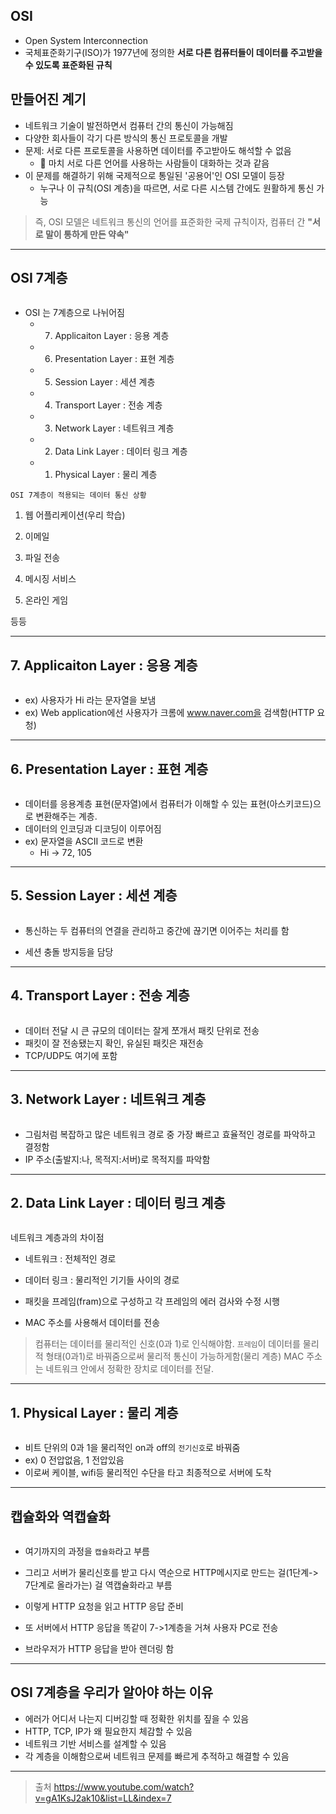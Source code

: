 <h2 id="osi">OSI</h2>
<ul>
<li>Open System Interconnection</li>
<li>국체표준화기구(ISO)가 1977년에 정의한 <strong>서로 다른 컴퓨터들이 데이터를 주고받을 수 있도록 표준화된 규칙</strong></li>
</ul>
<h2 id="만들어진-계기">만들어진 계기</h2>
<ul>
<li>네트워크 기술이 발전하면서 컴퓨터 간의 통신이 가능해짐</li>
<li>다양한 회사들이 각기 다른 방식의 통신 프로토콜을 개발</li>
<li>문제: 서로 다른 프로토콜을 사용하면 데이터를 주고받아도 해석할 수 없음<ul>
<li>📌 마치 서로 다른 언어를 사용하는 사람들이 대화하는 것과 같음</li>
</ul>
</li>
<li>이 문제를 해결하기 위해 국제적으로 통일된 '공용어'인 OSI 모델이 등장<ul>
<li>누구나 이 규칙(OSI 계층)을 따르면, 서로 다른 시스템 간에도 원활하게 통신 가능</li>
</ul>
</li>
</ul>
<blockquote>
<p>즉, OSI 모델은 네트워크 통신의 언어를 표준화한 국제 규칙이자,
컴퓨터 간 <strong>&quot;서로 말이 통하게 만든 약속&quot;</strong></p>
</blockquote>
<hr />
<h2 id="osi-7계층">OSI 7계층</h2>
<p><img alt="" src="https://velog.velcdn.com/images/mo00ai/post/c9e2a696-0a4e-4c71-8d58-9f4bc74cb816/image.png" /></p>
<ul>
<li>OSI 는 7계층으로 나뉘어짐<ul>
<li><ol start="7">
<li>Applicaiton Layer : 응용 계층</li>
</ol>
</li>
<li><ol start="6">
<li>Presentation Layer : 표현 계층</li>
</ol>
</li>
<li><ol start="5">
<li>Session Layer : 세션 계층</li>
</ol>
</li>
<li><ol start="4">
<li>Transport Layer : 전송 계층</li>
</ol>
</li>
<li><ol start="3">
<li>Network Layer : 네트워크 계층</li>
</ol>
</li>
<li><ol start="2">
<li>Data Link Layer : 데이터 링크 계층</li>
</ol>
</li>
<li><ol>
<li>Physical Layer : 물리 계층</li>
</ol>
</li>
</ul>
</li>
</ul>
<p><code>OSI 7계층이 적용되는 데이터 통신 상황</code></p>
<ol>
<li><p>웹 어플리케이션(우리 학습)</p>
</li>
<li><p>이메일</p>
</li>
<li><p>파일 전송</p>
</li>
<li><p>메시징 서비스</p>
</li>
<li><p>온라인 게임 </p>
</li>
</ol>
<p>등등</p>
<hr />
<h2 id="7-applicaiton-layer--응용-계층">7. Applicaiton Layer : 응용 계층</h2>
<p><img alt="" src="https://velog.velcdn.com/images/mo00ai/post/f2a92cbb-ec1c-405d-b211-56730231ecfb/image.png" /></p>
<ul>
<li>ex) 사용자가 Hi 라는 문자열을 보냄</li>
<li>ex) Web application에선 사용자가 크롬에 <a href="http://www.naver.com%EC%9D%84">www.naver.com을</a> 검색함(HTTP 요청)    </li>
</ul>
<hr />
<h2 id="6-presentation-layer--표현-계층">6. Presentation Layer : 표현 계층</h2>
<p><img alt="" src="https://velog.velcdn.com/images/mo00ai/post/ba933aa2-8e1b-4d84-8cf3-3e43fea958f2/image.png" /></p>
<ul>
<li>데이터를 응용계층 표현(문자열)에서 컴퓨터가 이해할 수 있는 표현(아스키코드)으로 변환해주는 계층.</li>
<li>데이터의 인코딩과 디코딩이 이루어짐</li>
<li>ex) 문자열을 ASCII 코드로 변환 <ul>
<li>Hi -&gt; 72, 105</li>
</ul>
</li>
</ul>
<hr />
<h2 id="5-session-layer--세션-계층">5. Session Layer : 세션 계층</h2>
<p><img alt="" src="https://velog.velcdn.com/images/mo00ai/post/2d3e3bc0-0552-4806-b6b7-2c73dae5bdf0/image.png" /></p>
<ul>
<li><p>통신하는 두 컴퓨터의 연결을 관리하고 중간에 끊기면 이어주는 처리를 함</p>
</li>
<li><p>세션 충돌 방지등을 담당</p>
</li>
</ul>
<hr />
<h2 id="4-transport-layer--전송-계층">4. Transport Layer : 전송 계층</h2>
<p><img alt="" src="https://velog.velcdn.com/images/mo00ai/post/be493351-7d53-4a61-be83-374ca74ca5b4/image.png" /></p>
<ul>
<li>데이터 전달 시 큰 규모의 데이터는 잘게 쪼개서 패킷 단위로 전송</li>
<li>패킷이 잘 전송됐는지 확인, 유실된 패킷은 재전송</li>
<li>TCP/UDP도 여기에 포함</li>
</ul>
<hr />
<h2 id="3-network-layer--네트워크-계층">3. Network Layer : 네트워크 계층</h2>
<p><img alt="" src="https://velog.velcdn.com/images/mo00ai/post/546b7d65-68a6-4d6d-b351-24f4abddb3d4/image.png" /></p>
<ul>
<li>그림처럼 복잡하고 많은 네트워크 경로 중 가장 빠르고 효율적인 경로를 파악하고 결정함</li>
<li>IP 주소(출발지:나, 목적지:서버)로 목적지를 파악함</li>
</ul>
<hr />
<h2 id="2-data-link-layer--데이터-링크-계층">2. Data Link Layer : 데이터 링크 계층</h2>
<p><img alt="" src="https://velog.velcdn.com/images/mo00ai/post/65ed1fb6-02e4-4621-88c4-6a44a1fb4463/image.png" /></p>
<p>네트워크 계층과의 차이점</p>
<ul>
<li><p>네트워크 : 전체적인 경로</p>
</li>
<li><p>데이터 링크 : 물리적인 기기들 사이의 경로 </p>
</li>
<li><p>패킷을 프레임(fram)으로 구성하고
각 프레임의 에러 검사와 수정 시행</p>
</li>
<li><p>MAC 주소를 사용해서 데이터를 전송</p>
</li>
</ul>
<blockquote>
<p>컴퓨터는 데이터를 물리적인 신호(0과 1)로 인식해야함.
<code>프레임</code>이 데이터를 물리적 형태(0과1)로 바꿔줌으로써 물리적 통신이 가능하게함(물리 계층)
MAC 주소는 네트워크 안에서 정확한 장치로 데이터를 전달.</p>
</blockquote>
<hr />
<h2 id="1-physical-layer--물리-계층">1. Physical Layer : 물리 계층</h2>
<p><img alt="" src="https://velog.velcdn.com/images/mo00ai/post/5df1bb3b-0a1f-4d26-a89e-39fc6aa3d558/image.png" /></p>
<ul>
<li>비트 단위의 0과 1을 물리적인 on과 off의 <code>전기신호</code>로 바꿔줌</li>
<li>ex) 0 전압없음, 1 전압있음</li>
<li>이로써 케이블, wifi등 물리적인 수단을 타고 최종적으로 서버에 도착</li>
</ul>
<hr />
<h2 id="캡슐화와-역캡슐화">캡슐화와 역캡슐화</h2>
<p><img alt="" src="https://velog.velcdn.com/images/mo00ai/post/d820e971-baae-485b-9fdf-2af3fe67a574/image.png" /></p>
<ul>
<li><p>여기까지의 과정을 <code>캡슐화</code>라고 부름</p>
</li>
<li><p>그리고 서버가 물리신호를 받고 다시 역순으로 HTTP메시지로 만드는 걸(1단계-&gt; 7단계로 올라가는) 걸 역캡슐화라고 부름</p>
</li>
<li><p>이렇게 HTTP 요청을 읽고 HTTP 응답 준비</p>
</li>
<li><p>또 서버에서 HTTP 응답을 똑같이 7-&gt;1계층을 거쳐 사용자 PC로 전송</p>
</li>
<li><p>브라우저가 HTTP 응답을 받아 렌더링 함</p>
</li>
</ul>
<hr />
<h2 id="osi-7계층을-우리가-알아야-하는-이유">OSI 7계층을 우리가 알아야 하는 이유</h2>
<ul>
<li>에러가 어디서 나는지 디버깅할 때 정확한 위치를 짚을 수 있음</li>
<li>HTTP, TCP, IP가 왜 필요한지 체감할 수 있음</li>
<li>네트워크 기반 서비스를 설계할 수 있음</li>
<li>각 계층을 이해함으로써 네트워크 문제를 빠르게 추적하고 해결할 수 있음</li>
</ul>
<hr />
<blockquote>
<p>출처
<a href="https://www.youtube.com/watch?v=gA1KsJ2ak10&amp;list=LL&amp;index=7">https://www.youtube.com/watch?v=gA1KsJ2ak10&amp;list=LL&amp;index=7</a></p>
</blockquote>